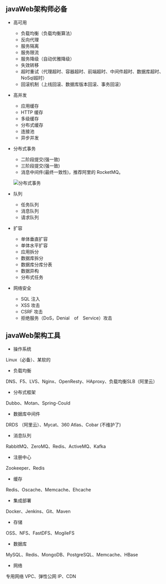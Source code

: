 ## javaWeb架构师必备
  + 高可用
  	- 负载均衡（负载均衡算法）
  	- 反向代理
  	- 服务隔离
  	- 服务限流
  	- 服务降级（自动优雅降级）
  	- 失效转移
  	- 超时重试（代理超时、容器超时、前端超时、中间件超时、数据库超时、NoSql超时）
    - 回滚机制（上线回滚、数据库版本回滚、事务回滚）
  + 高并发
  	- 应用缓存
  	- HTTP 缓存
  	- 多级缓存
  	- 分布式缓存
  	- 连接池
    - 异步并发
  + 分布式事务
  	- 二阶段提交(强一致)
  	- 三阶段提交(强一致)
    - 消息中间件(最终一致性)，推荐阿里的 RocketMQ。
    
    ![分布式事务](./resource/分布式事务.png)
    
  + 队列
  	- 任务队列
  	- 消息队列
    - 请求队列
  + 扩容
  	- 单体垂直扩容
  	- 单体水平扩容
  	- 应用拆分
  	- 数据库拆分
  	- 数据库分库分表
  	- 数据异构
    - 分布式任务
  + 网络安全
  	- SQL 注入
  	- XSS 攻击
  	- CSRF 攻击
    - 拒绝服务（DoS，Denial　of　Service）攻击
  
## javaWeb架构工具
  + 操作系统
  
  Linux（必备）、某软的
  
  + 负载均衡
  
  DNS、F5、LVS、Nginx、OpenResty、HAproxy、负载均衡SLB（阿里云）
  
  + 分布式框架
  
  Dubbo、Motan、Spring-Could
  
  + 数据库中间件
  
  DRDS （阿里云）、Mycat、360 Atlas、Cobar (不维护了)
  
  + 消息队列
  
  RabbitMQ、ZeroMQ、Redis、ActiveMQ、Kafka
  
  + 注册中心
  
  Zookeeper、Redis
  
  + 缓存
  
  Redis、Oscache、Memcache、Ehcache
  
  + 集成部署
  
  Docker、Jenkins、Git、Maven
  
  + 存储
  
  OSS、NFS、FastDFS、MogileFS
  
  + 数据库
  
  MySQL、Redis、MongoDB、PostgreSQL、Memcache、HBase
  
  + 网络
  
  专用网络 VPC、弹性公网 IP、CDN